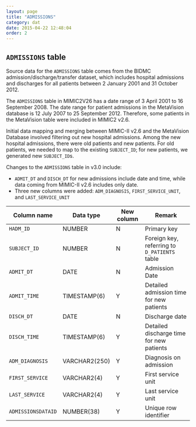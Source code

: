 ```yaml
---
layout: page
title: "ADMISSIONS"
category: dat
date: 2015-04-22 12:48:04
order: 2
---
```


## ```ADMISSIONS``` table

Source data for the ```ADMISSIONS``` table comes from the BIDMC
admission/discharge/transfer dataset, which includes hospital
admissions and discharges for all patients between 2 January 2001 and
31 October 2012.

The ```ADMISSIONS``` table in MIMIC2V26 has a date range of 3 April 2001 to
16 September 2008. The date range for patient admissions in the MetaVision database is 12 July 2007 to 25 September 2012. Therefore, some patients in the MetaVision table were included in MIMIC2 v2.6.

Initial data mapping and merging between MIMIC-II v2.6 and the MetaVision Database involved filtering out new hospital admissions. Among the new hospital admissions, there were old patients and new patients. For old patients, we needed to map to the existing ```SUBJECT_ID```; for new patients, we generated new ```SUBJECT_ID```s.

Changes to the ```ADMISSIONS``` table in v3.0 include:

- ```ADMIT_DT``` and ```DISCH_DT``` for new admissions include date and time, while data coming from MIMIC-II v2.6 includes only date.
- Three new columns were added: ```ADM_DIAGNOSIS```, ```FIRST_SERVICE_UNIT```, and ```LAST_SERVICE_UNIT```

Column name | Data type | New column | Remark
--- | --- | --- | ---
```HADM_ID ``` | NUMBER| N | Primary key
```SUBJECT_ID``` | NUMBER | N | Foreign key, referring to ```D_PATIENTS``` table
```ADMIT_DT``` | DATE | N | Admission Date
```ADMIT_TIME``` | TIMESTAMP(6) | Y | Detailed admission time for new patients
```DISCH_DT``` | DATE | N | Discharge date
```DISCH_TIME``` | TIMESTAMP(6) | Y | Detailed discharge time for new patients
```ADM_DIAGNOSIS``` | VARCHAR2(250) | Y | Diagnosis on admission
```FIRST_SERVICE``` | VARCHAR2(4) | Y | First service unit
```LAST_SERVICE``` | VARCHAR2(4) | Y | Last service unit
```ADMISSIONSDATAID``` | NUMBER(38) | Y | Unique row identifier


